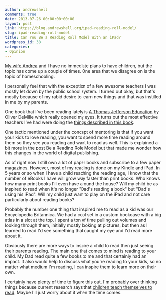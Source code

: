 ```yaml
---
author: andrewshell
comments: true
date: 2013-07-26 00:00:00+00:00
layout: post
link: https://blog.andrewshell.org/ipad-reading-roll-model/
slug: ipad-reading-roll-model
title: Can You Be a Reading Roll Model With an iPad?
wordpress_id: 38
categories:
- Opinion
---
```


[My wife Andrea](http://www.andrewheartandrea.com/) and I have no immediate plans to have children, but the topic has come up a couple of times. One area that we disagree on is the topic of homeschooling.

I personally feel that with the exception of a few awesome teachers I was mostly let down by the public school system. I turned out okay, but that's mostly because of my rabid desire to learn new things and that was instilled in me by my parents.

One book that I've been reading lately is [A Thomas Jefferson Education](https://www.tjed.org/product/a-thomas-jefferson-education/) by Oliver DeMille which really opened my eyes. It turns out the most effective teachers I've had were doing the [things described in this book](http://www.tjed.org/about-tjed/7-keys/).

One tactic mentioned under the concept of mentoring is that if you want your kids to love reading, you want to spend more time reading around them so they see you reading and want to read as well. This is explained a bit more in the post [Be a Reading Role Model](http://www.scholastic.com/parents/resources/article/reading-together/be-reading-role-model) but that made me wonder how this changes in the world of digital publishing.

As of right now I still own a lot of paper books and subscribe to a few paper magazines. However, most of my reading is done on my Kindle and iPad. In 5 years or so when I have a child reaching the reading age, I know that the number of eBooks I have will grow way faster than print books. Who knows how many print books I'll even have around the house? Will my child be as inspired to read when it's no longer "Dad's reading a book" but "Dad's using his iPad". Will my child just want to play on the iPad and not care particularly about reading books?

Probably the number one thing that inspired me to read as a kid was our Encyclopedia Britannica. We had a cool set in a custom bookcase with a big atlas in a slot at the top. I spent a ton of time pulling out volumes and looking through them, initially mostly looking at pictures, but then as I learned to read I'd see something that caught my eye and I'd read more about it.

Obviously there are more ways to inspire a child to read then just seeing their parents reading. The main one that comes to mind is reading to your child. My Dad read quite a few books to me and that certainly had an impact. It also would help to discuss what you're reading to your kids, so no matter what medium I'm reading, I can inspire them to learn more on their own.

I certainly have plenty of time to figure this out. I'm probably over thinking things because current research says that [children teach themselves to read](http://www.psychologytoday.com/blog/freedom-learn/201002/children-teach-themselves-read). Maybe I'll just worry about it when the time comes.

